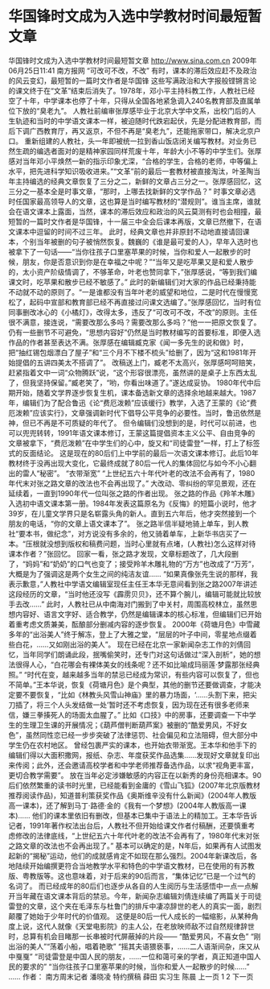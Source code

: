 # 华国锋时文成为入选中学教材时间最短暂文章

华国锋时文成为入选中学教材时间最短暂文章
http://www.sina.com.cn  2009年06月25日11:41   南方报网
“可改可不改，不改”
有时，课本的滞后效应赶不及政治的风云变幻，最短暂的一篇时文作者是华国锋
这些写满政治和大字报般铿锵言论的课文终于在“文革”结束后消失了。1978年，邓小平主持科教工作，人教社已经空了十年，中学课本也停了十年，只得从全国各地紧急调入240名教育部及直属单位下放的“臭老九”。
人教社前编审张厚感毕业于北京大学中文系，出校门后的人生轨迹和当时的中学语文课本一样，被迫随时代跌宕起伏，先是分配进教育部，而后下调广西教育厅，再又返京，不但不再是“臭老九”，还能拖家带口，解决北京户口。
重新组建的人教社，头一年即被统一拉到香山饭店闭关编写教材。对业务已然生疏的编选者面对的是精神家园同样荒废十年，年龄大小不等的中学生们。张厚感对当年邓小平焕然一新的指示印象尤深，“合格的学生，合格的老师，中等偏上水平，把先进科学知识吸收进来。”“文革”前的最后一套教材被直接淘汰，叶圣陶当年主持编选的经典文章恢复了三分之二，新鲜的文章占三分之一。张厚感回忆，这三分之一基本全是时事文章，“那时，上哪去找新鲜的文学作品？”
时事文章必选时任国家最高领导人的文章，这也算是当时编写教材的“潜规则”。谁当主席，谁就会在语文课本上露面，当然，课本的滞后效应和政治的风云莫测有时也会相撞，最短暂的一篇时文作者是华国锋，十一届三中全会后课本再版，文章已然撤下，在语文课本中逗留的时间不过三年。
此时，经典文章也并非原封不动地直接请回课本，个别当年被删的句子被悄然恢复。魏巍的《谁是最可爱的人》，早年入选时也被拿下了一句话——“当你往孩子口里塞苹果的时候，当你和爱人一起散步的时候，朋友，你是否意识到你是在幸福之中呢？”“当年又是吃苹果又是和爱人散步的，太小资产阶级情调了，不够革命，叶老也赞同拿下，”张厚感说，“等到我们编课文时，吃苹果和散步已经不敏感了。”
此时的新编辑们对大家的作品已经秉持能不动就不动的原则了。“一是谁都没有当年叶老的威望和地位，二是时代在慢慢宽松了，起码中宣部和教育部已经不再直接过问课文选编了。”张厚感回忆，当时有位同事删改冰心的《小橘灯》，改得太多，违反了“可改可不改，不改”的原则。主任很不满意，接连说，“需要改那么多吗？需要改那么多吗？”他一一把原文恢复了。
仍有一些删节不可避免，“思想内容好”仍然是当时教材编写的首要标准，即便入选作品的作者甚至表达不满。张厚感在编辑臧克家《闻一多先生的说和做》时，把“抽红锡包烟漂白了屋子”和“三个月不下楼不梳头”给删了，因为“这和1981年开始提倡的五讲四美太不搭调了”。
改稿送上门，臧老不太高兴，张厚感呵呵赔笑，赶紧指着文中一词“众物腾跃”说，“这个形容很漂亮，虽然讲的是桌子上东西太乱了，但我坚持保留。”臧老笑了，“哟，你看出味道了。”遂达成妥协。
1980年代中后期开始，随着文学界逐步恢复生机，课本备选新文章的选择余地越来越大。1987年，编辑们为了配合鲁迅《论“费厄泼赖”应该缓行》教学，入选了王蒙的《论“费厄泼赖”应该实行》，文章强调新时代下倡导公平竞争的必要性。当时，鲁迅依然是神，但已不再是不可质疑的年代了。
但令编辑们没想到的是，时代可以前进，也可以兜兜转转，1991年语文课本修订，王蒙这篇提倡资本主义公平、自由竞争的文章被拿下，“费厄泼赖”在中学生们的心中，旋又和“司徒雷登”一样，打上了标签式的反面结论。
这是现在的80后们上中学前的最后一次语文课本修订。此后10年教材终于没再出现大变化，它最终成就了80后一代人的集体回忆与如今不小心翻出的雷人“秘密”。
“衣带渐宽”
“上世纪五六十年代叶老的改法不会再有了，1980年代末对张之路文章的改法也不会再出现了。”
大改动、零纠纷的罕见景观，还在延续着，一直到1990年代一位叫张之路的作者出现。
张之路的作品《羚羊木雕》入选初中语文课本第一册。1984年发表这篇原名为《反悔》的短篇小说时，他才39岁，在儿童文学界只是名崭露头角的新人。直到五六年后，他才突然接到一个朋友的电话，“你的文章上语文课本了”。
张之路半信半疑地骑上单车，到人教社“要本书，做纪念”，对方说没有多余的，他又骑着单车，上新华书店买了一本。“压根就没想到版权和稿费问题，当时心里就有点堵，(人教社)怎么这样对待课本作者？”张回忆。
回家一看，张之路才发现，文章标题改了，几大段删了，“妈妈”和“奶奶”的口气也变了；接受羚羊木雕礼物的“万方”也改成了“万芳”，大概是为了强调这是两个女生之间的纯洁友谊……
“如果真像张先生说的那样，我表示歉意，”人教社中学语文编辑室现任主任王本华无意间看到张之路2007年讲述这段经历的文章，“当时他还没写《霹雳贝贝》，还不算个腕儿，编辑可能就比较放手去改……”
此时，人教社已从中南海对门搬到了中关村，周围高校林立，虽然思想内容好、语言文字好、适合教学，仍然是编辑课本的核心标准，但编辑们已开始着重考虑文质兼美，酝酿部分删减内容的逐步恢复。
2000年《荷塘月色》中雪藏多年的“出浴美人”终于解冻，登上了大雅之堂，“层层的叶子中间，零星地点缀着些白花，……又如刚出浴的美人”。
现在已经在北京一家新闻杂志工作的刘倩回忆，当年同学们朗诵此段，抿嘴偷笑时，还专门对这句话做过“深入剖析”，她的想法很得人心，“白花哪会有裸体美女的线条呢？还不如比喻成玛丽莲·梦露那张经典照。”
“时代在变，越来越多当年的禁忌已经成为常识，有些内容可以恢复了，但也不简单。”王本华说，恢复《荷塘月色》是个典型，其他的删节还要做调查，才能决定要不要恢复，“比如《林教头风雪山神庙》里的暴力场面，‘……头割下来，把尖刀插了，将三个人头发结做一处’暂时还不考虑恢复，因为现在还有很多老师来信，嫌三拳揍死人的场面太血腥了。”
比如《口技》中的房事，还要调查一下中学生的生理卫生课的开展情况；《葫芦僧判断葫芦案》被删的“酷爱男风，不好女色”，虽然同性恋已经一步步突破了法律惩罚、社会偏见和立法阻碍，但大部分中学生仍在农村地区。
曾经包裹严实的课本，也开始衣带渐宽。王本华和他手下的编辑们得以大面积撒网，报纸、杂志、年度获奖作品选集……发现好文章就复印出来传阅；此外，还会邀请高校学者和中学老师推荐备选作品，以求“视角更丰富，更切合教学需要”。
放在当年必定涉嫌敏感的内容正在以新秀的身份亮相课本。90后们依然繁重的读书时光里，已经能看到金庸的《雪山飞狐》(2007年北京版教材推荐阅读作品)，知道普利策获奖作品《奥斯维辛没有什么新闻》(2004年人教版高一课本)，还了解到马丁·路德·金的《我有一个梦想》(2004年人教版高一课本)……
他们的课本里依旧有删改，但基本已集中于语法上的精加工。王本华告诉记者，1991年著作权法出台后，人教社不但开始给课文作者付稿酬，还要慎重考虑修改的法律底线，“上世纪五六十年代叶老的改法不会再有了，1980年代末对张之路文章的改法也不会再出现了。”
基本可以确定的是，N年后，如果再有人试图发起新的“揭秘”运动，他们的成就感肯定不如现在那么强烈。2004年新课改后，各地陆续开始编撰更符合当地教学水平和特色的中学语文教材，已在使用的有苏教版、粤教版等。这也意味着，对于后来的90后而言，“集体记忆”已是一个过气的名词了。
而已经成年的80后们也逐步从各自的人生阅历与生活感悟中一点一点解开当年藏在语文课本背后的禁忌。今年，新闻杂志编辑刘倩连续编了两篇关于司徒雷登的文章，这个夹在毛泽东与杜鲁门的排斥中凄凉辞世的老人的真实一面，剧烈颠覆了她始于少年时代的价值观。
这便是80后一代人成长的一幅缩影，从某种角度上说，这代人就像《天堂电影院》的主人公，在老放映师敌不过自然规律辞世时，总算有机会目睹那一长串被时代屏蔽掉的片段——
“酷爱男风，不喜女色”
“刚出浴的美人”“荡着小船，唱着艳歌”
“摇其夫语猥亵事，……二人语渐间杂，床又从中戛戛”
“司徒雷登是中国人民的朋友，……一位和蔼可亲的学者，真正知道中国人民的要求的”
“当你往孩子口里塞苹果的时候，当你和爱人一起散步的时候……”
……
作者： 南方周末记者 潘晓凌 特约撰稿 薛田 实习生 陈晨
上一页
1
2
下一页


